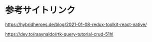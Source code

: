 # 参考サイトリンク

https://hybridheroes.de/blog/2021-01-08-redux-toolkit-react-native/

https://dev.to/raaynaldo/rtk-query-tutorial-crud-51hl